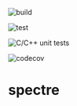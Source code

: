 
<!-- badges: start -->
![build](https://github.com/r-spatialecology/spectre/workflows/r-build/badge.svg)

![test](https://github.com/r-spatialecology/spectre/workflows/test/badge.svg)

![C/C++ unit tests](https://github.com/r-spatialecology/spectre/workflows/C/C++%20unit%20tests/badge.svg)

![codecov](https://codecov.io/gh/r-spatialecology/spectre/branch/dev/graph/badge.svg?token=6xoTj9a1ci)
<!-- badges: end -->
# spectre

